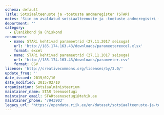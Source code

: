 ```yaml
---
schema: default
TItle: Sotsiaalteenuste ja -toetuste andmeregister (STAR)
notes: 'Siin on avaldatud sotsiaalteenuste ja -toetuste andmeregistri (STAR) järgmised andmed: maakond, haldusasutus, riiklikult kehtestatud toimetulekutoetuse parameetrid, toimetulekutoetuse maksmiseks kehtestatud eluasemekulude piirmäärad omavalitsustes, riiklikult kehtestatud vajaduspõhise peretoetuse parameetrid, parameetri kehtivuse algus, parameetri kehtivuse lõpp, parameetri väärtus, parameetri mõõtühik.'
department: ''
category:
  - Elanikkond ja ühiskond
resources:
  - name: STARi kehtivad parameetrid (27.11.2017 seisuga)
    url: 'http://185.174.163.43/downloads/parameeterexcel.xlsx'
    format: excel
  - name: STARi kehtivad parameetrid (27.11.2017 seisuga)
    url: 'http://185.174.163.43/downloads/parameeter.csv'
    format: CSV
license: 'http://creativecommons.org/licenses/by/3.0/'
update_freq: ''
date_issued: 2015/02/10
date_modified: 2015/02/10
organization: Sotsiaalministeerium
maintainer_name: STAR teenusetugi
maintainer_email: STARteenusetugi@tehik.ee
maintainer_phone: '7943903'
legacy_url: 'https://opendata.riik.ee/en/dataset/sotsiaalteenuste-ja-toetuste-andmeregister-star'
---
```

